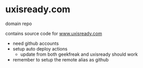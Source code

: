 uxisready.com
=============

domain repo

contains source code for www.uxisready.com

- need github accounts
- setup auto deploy actions
  - update from both geekfreak and uxisready should work
- remember to setup the remote alias as github


